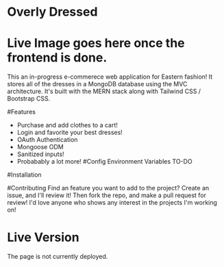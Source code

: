 # Overly Dressed 

# Live Image goes here once the frontend is done. 

This an in-progress e-commerece web application for Eastern fashion!
It stores all of the dresses in a MongoDB database using the MVC architecture.
It's built with the MERN stack along with Tailwind CSS / Bootstrap CSS. 

#Features
* Purchase and add clothes to a cart!
* Login and favorite your best dresses!
* OAuth Authentication
* Mongoose ODM
* Sanitized inputs!
* Probabably a lot more!
#Config Environment Variables
TO-DO

#Installation

#Contributing
Find an feature you want to add to the project? Create an issue, and I'll review it!
Then fork the repo, and make a pull request for review! I'd love anyone who shows any interest in the projects I'm working on!

# Live Version

The page is not currently deployed. 







